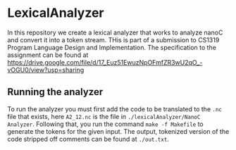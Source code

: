 # LexicalAnalyzer
In this repository we create a lexical analyzer that works to analyze nanoC and convert it into a token stream. THis is part of a submission to CS1319 Program Language Design and Implementation. The specification to the assignment can be found at https://drive.google.com/file/d/17_Euz51EwuzNpOFmfZR3wU2qO_-vOGU0/view?usp=sharing 

## Running the analyzer
To run the analyzer you must first add the code to be translated to the ```.nc``` file that exists, here ```A2_12.nc``` is the file in ```./lexicalAnalyzer/NanoC Analyzer```. Following that, you run the command ```make -f Makefile``` to generate the tokens for the given input. The output, tokenized version of the code stripped off comments can be found at ```./out.txt```.
